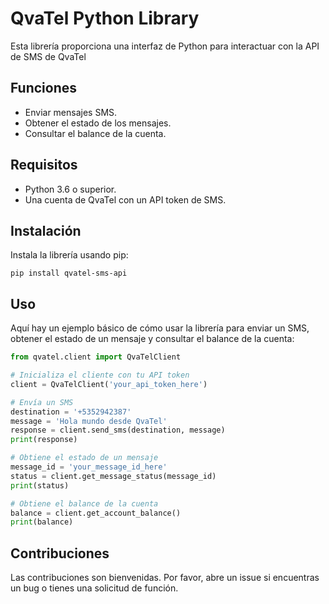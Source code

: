 # QvaTel Python Library

Esta librería proporciona una interfaz de Python para interactuar con la API de SMS de QvaTel

## Funciones

* Enviar mensajes SMS.
* Obtener el estado de los mensajes.
* Consultar el balance de la cuenta.

## Requisitos

- Python 3.6 o superior.
- Una cuenta de QvaTel con un API token de SMS.

## Instalación

Instala la librería usando pip:

```
pip install qvatel-sms-api

```

## Uso

Aquí hay un ejemplo básico de cómo usar la librería para enviar un SMS, obtener el estado de un mensaje y consultar el balance de la cuenta:

```python
from qvatel.client import QvaTelClient

# Inicializa el cliente con tu API token
client = QvaTelClient('your_api_token_here')

# Envía un SMS
destination = '+5352942387'
message = 'Hola mundo desde QvaTel'
response = client.send_sms(destination, message)
print(response)

# Obtiene el estado de un mensaje
message_id = 'your_message_id_here'
status = client.get_message_status(message_id)
print(status)

# Obtiene el balance de la cuenta
balance = client.get_account_balance()
print(balance)
```

## Contribuciones

Las contribuciones son bienvenidas. Por favor, abre un issue si encuentras un bug o tienes una solicitud de función.
